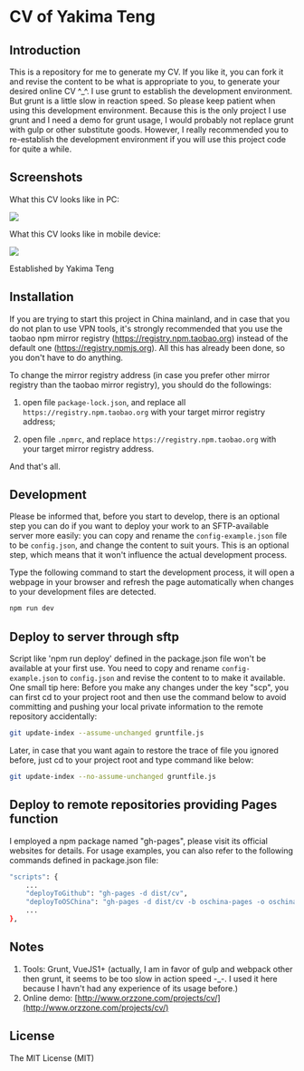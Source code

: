 # CV of Yakima Teng

## Introduction

This is a repository for me to generate my CV. If you like it, you can fork it and revise the content to be what is appropriate to you, to generate your desired online CV ^_^. I use grunt to establish the development environment. But grunt is a little slow in reaction speed. So please keep patient when using this development environment. Because this is the only project I use grunt and I need a demo for grunt usage, I would probably not replace grunt with gulp or other substitute goods. However, I really recommended you to re-establish the development environment if you will use this project code for quite a while. 

## Screenshots

What this CV looks like in PC:

![](./screenshots/part1.png)

What this CV looks like in mobile device:

![](./screenshots/part2.png)

Established by Yakima Teng

## Installation

If you are trying to start this project in China mainland, and in case that you do not plan to use VPN tools, it's strongly recommended that you use the taobao npm mirror registry (https://registry.npm.taobao.org) instead of the default one (https://registry.npmjs.org). All this has already been done, so you don't have to do anything.

To change the mirror registry address (in case you prefer other mirror registry than the taobao mirror registry), you should do the followings:

1. open file `package-lock.json`, and replace all `https://registry.npm.taobao.org` with your target mirror registry address;

2. open file `.npmrc`, and replace `https://registry.npm.taobao.org` with your target mirror registry address.

And that's all.

## Development

Please be informed that, before you start to develop, there is an optional step you can do if you want to deploy your work to an SFTP-available server more easily: you can copy and rename the `config-example.json` file to be `config.json`, and change the content to suit yours. This is an optional step, which means that it won't influence the actual development process.

Type the following command to start the development process, it will open a webpage in your browser and refresh the page automatically when changes to your development files are detected.

```bash
npm run dev
```

## Deploy to server through sftp

Script like 'npm run deploy' defined in the package.json file won't be available at your first use. You need to copy and rename `config-example.json` to `config.json` and revise the content to  to make it available. One small tip here:
Before you make any changes under the key "scp", you can first cd to your project root and then use the command below to avoid committing and pushing your local private information to the remote repository accidentally:
```bash
git update-index --assume-unchanged gruntfile.js
```
Later, in case that you want again to restore the trace of file you ignored before, just cd to your project root and type command like below:
```bash
git update-index --no-assume-unchanged gruntfile.js
```

## Deploy to remote repositories providing Pages function

I employed a npm package named "gh-pages", please visit its official websites for details. For usage examples, you can also refer to the following commands defined in package.json file:

```bash
"scripts": {
    ...
    "deployToGithub": "gh-pages -d dist/cv",
    "deployToOSChina": "gh-pages -d dist/cv -b oschina-pages -o oschina -r https://git.oschina.net/yakima/cv.git",
    ...
},
```

## Notes

1. Tools: Grunt, VueJS1+ (actually, I am in favor of gulp and webpack other then grunt, it seems to be too slow in action speed -_-. I used it here because I havn't had any experience of its usage before.)
2. Online demo: [http://www.orzzone.com/projects/cv/](http://www.orzzone.com/projects/cv/)

## License

The MIT License (MIT)
